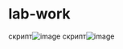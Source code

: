 # lab-work
скрипт![image](https://github.com/Danila7926/Kukushkininfobez/assets/145664647/e6ae2f2b-9fc6-45fa-9ccf-f6ae72f81d0a)
скрипт![image](https://github.com/Danila7926/Kukushkininfobez/assets/145664647/a8308be8-6599-405d-85b0-d0de3d201b00)
